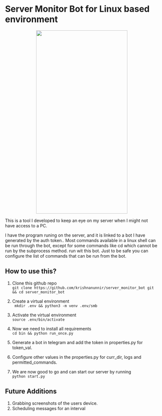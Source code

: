 # Server Monitor Bot for Linux based environment

<p align="center">
  <img src="docs/bot-working.gif" height=600 width=300 />
</p>

This is a tool I developed to keep an eye on my server when I might not have access to a PC.

I have the program runing on the server, and it is linked to a bot I have generated by the auth token.. Most commands available in a linux shell can be run through the bot, except for some commands like cd which cannot be run by the subprocess method.
run wit this bot. Just to be safe you can configure the list of commands that can be run from the bot. 

## How to use this?
1. Clone this github repo  
```git clone https://github.com/krishnanunnir/server_monitor_bot git && cd server_monitor_bot```

2. Create a virtual environment  
``` mkdir .env && python3 -m venv .env/smb```

3. Activate the virtual environment  
```source .env/bin/activate```

4. Now we need to install all requirements  
```cd bin && python run_once.py```

5. Generate a bot in telegram and add the token in properties.py for token_val.

6. Configure other values in the properties.py for curr_dir, logs and permitted_commands.

7. We are now good to go and can start our server by running  
```python start.py```

## Future Additions
1. Grabbing screenshots of the users device.
2. Scheduling messages for an interval